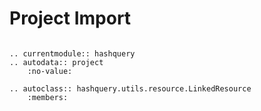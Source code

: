 # Project Import

```{include} /_fragments/alpha_notice.md

```

```{eval-rst}
.. currentmodule:: hashquery
.. autodata:: project
    :no-value:

.. autoclass:: hashquery.utils.resource.LinkedResource
    :members:
```
